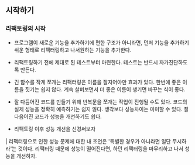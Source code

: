 ## 시작하기

### 리팩토링의 시작
* 프로그램이 새로운 기능을 추가하기에 편한 구조가 아니라면, 먼저 기능을 추가하기 쉬운 형태로 리팩터링하고 나서원하는 기능을 추가한다. 
* 리팩토링하기 전에 제대로 된 테스트부터 마련한다. 테스트는 반드시 자가진단하도록 만든다. 


* 긴 함수를 작게 쪼개는 리팩터링은 이름을 잘지어야만 효과가 있다. 한번에 좋은 이름을 짓기는 쉽지 않다. 계속 살펴보면서 더 좋은 이름이 생기면 바꾸는 식이 좋다. 
* 잘 다듬어진 코드를 만들기 위해 반복문을 쪼개는 작업이 진행될 수도 있다. 코드의 실제 성능을 정확히 예측하기는 쉽지 않다. 생각보다 성능차이는 미미할 수 있다. 잘 다음어진 코드가 성능을 개선하기도 쉽다. 
* 리팩토링 이후 성능 개선을 신경써보자

| 리팩터링으로 인한 성능 문제에 대한 내 조언은 '특별한 경우가 아니라면 일단 무시하라'는 것이다. 리팩터링 때문에 성능이 떨어진다면, 하던 리팩터링을 마무리하고 나서 성능을 개선하자. 


